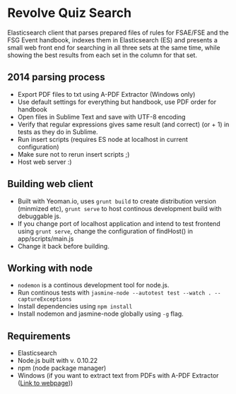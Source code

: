 Revolve Quiz Search
===============

Elasticsearch client that parses prepared files of rules for FSAE/FSE and the 
FSG Event handbook, indexes them in Elasticsearch (ES) and presents a small 
web front end for searching in all three sets at the same time, while showing 
the best results from each set in the column for that set. 


2014 parsing process
-------------
* Export PDF files to txt using A-PDF Extractor (Windows only)
* Use default settings for everything but handbook, use PDF order for handbook
* Open files in Sublime Text and save with UTF-8 encoding
* Verify that regular expressions gives same result (and correct) (or + 1) in tests as they do in Sublime.
* Run insert scripts (requires ES node at localhost in current configuration)
* Make sure not to rerun insert scripts ;)
* Host web server :)

Building web client
-----------
* Built with Yeoman.io, uses ```grunt build``` to create distribution version (minmized etc), ```grunt serve``` to host continous development build with debuggable js.
* If you change port of localhost application and intend to test frontend using ```grunt serve```, change the configuration of findHost() in app/scripts/main.js
* Change it back before building.

Working with node
-----------
* ```nodemon``` is a continous development tool for node.js. 
* Run continous tests with ```jasmine-node --autotest test --watch . --captureExceptions```
* Install dependencies using ```npm install```
* Install nodemon and jasmine-node globally using ```-g``` flag.

Requirements
---------
* Elasticsearch 
* Node.js built with v. 0.10.22
* npm (node package manager)
* Windows (if you want to extract text from PDFs with A-PDF Extractor ([Link to webpage](http://www.a-pdf.com/text/index.htm)))
